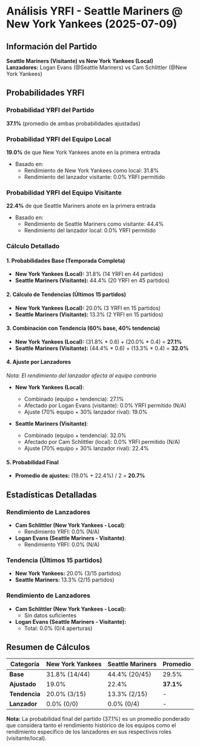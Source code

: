 # Análisis YRFI - Seattle Mariners @ New York Yankees (2025-07-09)

## Información del Partido
**Seattle Mariners (Visitante) vs New York Yankees (Local)**  
**Lanzadores:** Logan Evans (@Seattle Mariners) vs Cam Schlittler (@New York Yankees)

## Probabilidades YRFI

### Probabilidad YRFI del Partido
**37.1%** (promedio de ambas probabilidades ajustadas)

### Probabilidad YRFI del Equipo Local
**19.0%** de que New York Yankees anote en la primera entrada
- Basado en:
  - Rendimiento de New York Yankees como local: 31.8%
  - Rendimiento del lanzador visitante: 0.0% YRFI permitido

### Probabilidad YRFI del Equipo Visitante
**22.4%** de que Seattle Mariners anote en la primera entrada
- Basado en:
  - Rendimiento de Seattle Mariners como visitante: 44.4%
  - Rendimiento del lanzador local: 0.0% YRFI permitido

### Cálculo Detallado

#### 1. Probabilidades Base (Temporada Completa)
- **New York Yankees (Local):** 31.8% (14 YRFI en 44 partidos)
- **Seattle Mariners (Visitante):** 44.4% (20 YRFI en 45 partidos)

#### 2. Cálculo de Tendencias (Últimos 15 partidos)
- **New York Yankees (Local):** 20.0% (3 YRFI en 15 partidos)
- **Seattle Mariners (Visitante):** 13.3% (2 YRFI en 15 partidos)

#### 3. Combinación con Tendencia (60% base, 40% tendencia)
- **New York Yankees (Local):** (31.8% * 0.6) + (20.0% * 0.4) = **27.1%**
- **Seattle Mariners (Visitante):** (44.4% * 0.6) + (13.3% * 0.4) = **32.0%**

#### 4. Ajuste por Lanzadores
*Nota: El rendimiento del lanzador afecta al equipo contrario*

- **New York Yankees (Local)**:
  - Combinado (equipo + tendencia): 27.1%
  - Afectado por Logan Evans (visitante): 0.0% YRFI permitido (N/A)
  - Ajuste (70% equipo + 30% lanzador rival): 19.0%

- **Seattle Mariners (Visitante)**:
  - Combinado (equipo + tendencia): 32.0%
  - Afectado por Cam Schlittler (local): 0.0% YRFI permitido (N/A)
  - Ajuste (70% equipo + 30% lanzador rival): 22.4%

#### 5. Probabilidad Final
- **Promedio de ajustes:** (19.0% + 22.4%) / 2 = **20.7%**

## Estadísticas Detalladas


### Rendimiento de Lanzadores
- **Cam Schlittler (New York Yankees - Local)**:
  - Rendimiento YRFI: 0.0% (N/A)
- **Logan Evans (Seattle Mariners - Visitante)**:
  - Rendimiento YRFI: 0.0% (N/A)
### Tendencia (Últimos 15 partidos)
- **New York Yankees:** 20.0% (3/15 partidos)
- **Seattle Mariners:** 13.3% (2/15 partidos)

### Rendimiento de Lanzadores
- **Cam Schlittler (New York Yankees - Local):**
  - Sin datos suficientes
- **Logan Evans (Seattle Mariners - Visitante):**
  - Total: 0.0% (0/4 aperturas)

## Resumen de Cálculos
| Categoría | New York Yankees     | Seattle Mariners     | Promedio |
|-----------|----------------------|----------------------|----------|
| **Base** | 31.8% (14/44) | 44.4% (20/45) | 29.5% |
| **Ajustado** | 19.0% | 22.4% | **37.1%** |
| **Tendencia** | 20.0% (3/15) | 13.3% (2/15) | - |
| **Lanzador** | 0.0% (0/0) | 0.0% (0/4) | - |

**Nota:** La probabilidad final del partido (37.1%) es un promedio ponderado que considera tanto el rendimiento histórico de los equipos como el rendimiento específico de los lanzadores en sus respectivos roles (visitante/local).
